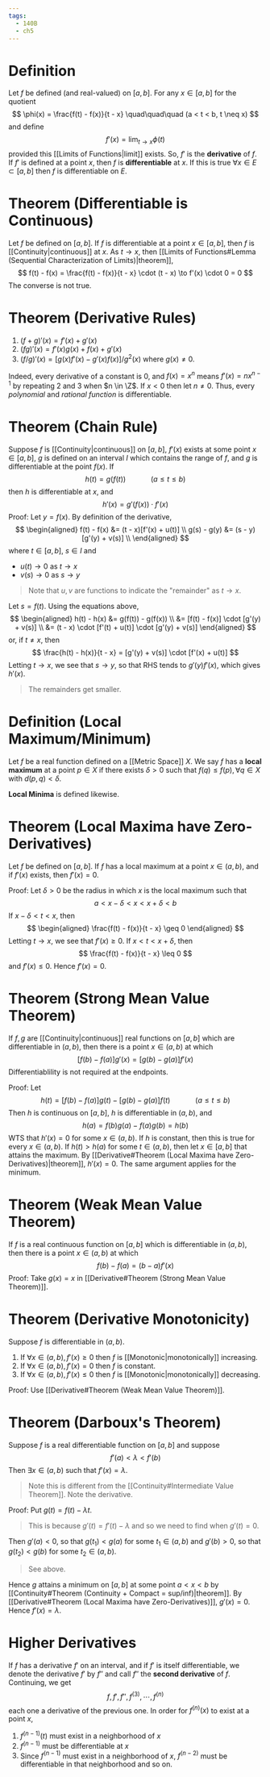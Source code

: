 ```yaml
---
tags:
  - 140B
  - ch5
---
```

# Definition 
Let $f$ be defined (and real-valued) on $[a,b]$. For any $x \in [a,b]$ for the quotient 
$$
\phi(x) = \frac{f(t) - f(x)}{t - x} \quad\quad\quad (a < t < b, t \neq x)
$$
and define 
$$
f'(x) = \lim_{t \to x} \phi(t)
$$
provided this [[Limits of Functions|limit]] exists. So, $f'$ is the **derivative** of $f$. If $f'$ is defined at a point $x$, then $f$ is **differentiable** at $x$. If this is true $\forall x \in E \subset [a,b]$ then $f$ is differentiable on $E$. 

# Theorem (Differentiable is Continuous)
Let $f$ be defined on $[a,b]$. If $f$ is differentiable at a point $x \in [a,b]$, then $f$ is [[Continuity|continuous]] at $x$. As $t \to x$, then [[Limits of Functions#Lemma (Sequential Characterization of Limits)|theorem]], 
$$
f(t) - f(x) = \frac{f(t) - f(x)}{t - x} \cdot (t - x) \to f'(x) \cdot 0 = 0
$$
The converse is not true. 

# Theorem (Derivative Rules)
1. $(f + g)'(x) = f'(x) + g'(x)$
2. $(fg)'(x) = f'(x)g(x) + f(x)+g'(x)$
3. $(f/g)'(x) = [g(x)f'(x) - g'(x)f(x)]/g^{2}(x)$ 
where $g(x) \neq 0$.  

Indeed, every derivative of a constant is $0$, and $f(x) = x^n$ means $f'(x) = nx^{n-1}$ by repeating $2$ and $3$ when $n \in \Z$. If $x < 0$ then let $n \neq 0$. Thus, every *polynomial* and *rational function* is differentiable. 

# Theorem (Chain Rule)
Suppose $f$ is [[Continuity|continuous]] on $[a,b]$, $f'(x)$ exists at some point $x \in [a,b]$, $g$ is defined on an interval $I$ which contains the range of $f$, and $g$ is differentiable at the point $f(x)$. If 
$$
h(t) = g(f(t)) \quad\quad\quad (a \leq t \leq b)
$$
then $h$ is differentiable at $x$, and 
$$
h'(x) = g'(f(x)) \cdot f'(x)
$$
Proof:
Let $y = f(x)$. By definition of the derivative, 
$$
\begin{aligned}
f(t) - f(x) &= (t - x)[f'(x) + u(t)] \\
g(s) - g(y) &= (s - y)[g'(y) + v(s)] \\
\end{aligned}
$$
where $t \in [a,b]$, $s \in I$ and 
- $u(t) \to 0$ as $t \to x$
- $v(s)\to 0$ as $s \to y$
> Note that $u,v$ are functions to indicate the "remainder" as $t \to x$. 

Let $s = f(t)$. Using the equations above, 
$$
\begin{aligned}
h(t) - h(x)
&= g(f(t)) - g(f(x)) \\
&= [f(t) - f(x)] \cdot [g'(y) + v(s)] \\ 
&= (t - x) \cdot [f'(t) + u(t)] \cdot [g'(y) + v(s)]
\end{aligned}
$$
or, if $t \neq x$, then 
$$
\frac{h(t) - h(x)}{t - x} = [g'(y) + v(s)] \cdot [f'(x) + u(t)]
$$
Letting $t \to x$, we see that $s \to y$, so that RHS tends to $g'(y)f'(x)$, which gives $h'(x)$. 
> The remainders get smaller. 

# Definition (Local Maximum/Minimum)
Let $f$ be a real function defined on a [[Metric Space]] $X$. We say $f$ has a **local maximum** at a point $p \in X$ if there exists $\delta > 0$ such that $f(q) \leq f(p), \forall q \in X$ with $d(p, q) < \delta$. 

**Local Minima** is defined likewise. 

# Theorem (Local Maxima have Zero-Derivatives)
Let $f$ be defined on $[a, b]$. If $f$ has a local maximum at a point $x \in (a, b)$, and if $f'(x)$ exists, then $f'(x) = 0$. 

Proof:
Let $\delta > 0$ be the radius in which $x$ is the local maximum such that
$$
a < x - \delta < x < x + \delta < b
$$
If $x - \delta < t < x$, then 
$$
\begin{aligned}
\frac{f(t) - f(x)}{t - x} \geq 0
\end{aligned}
$$
Letting $t \to x$, we see that $f'(x) \geq 0$. If $x < t < x + \delta$, then 
$$
\frac{f(t) - f(x)}{t - x} \leq 0
$$
and $f'(x) \leq 0$. Hence $f'(x) = 0$. 

# Theorem (Strong Mean Value Theorem)
If $f,g$ are [[Continuity|continuous]] real functions on $[a, b]$ which are differentiable in $(a, b)$, then there is a point $x \in (a, b)$ at which 
$$
[f(b) - f(a)]g'(x) = [g(b) - g(a)]f'(x)
$$
Differentiablility is not required at the endpoints. 

Proof:
Let 
$$
h(t) = [f(b) - f(a)]g(t) - [g(b) - g(a)]f(t) \quad\quad\quad (a \leq t \leq b)
$$
Then $h$ is continuous on $[a, b]$, $h$ is differentiable in $(a, b)$, and 
$$
h(a) = f(b)g(a) - f(a)g(b) = h(b)
$$
WTS that $h'(x) = 0$ for some $x \in (a, b)$. If $h$ is constant, then this is true for every $x \in (a, b)$. If $h(t) > h(a)$ for some $t \in (a,b)$, then let $x \in [a,b]$ that attains the maximum. By [[Derivative#Theorem (Local Maxima have Zero-Derivatives)|theorem]], $h'(x) = 0$. The same argument applies for the minimum. 
# Theorem (Weak Mean Value Theorem)
If $f$ is a real continuous function on $[a,b]$ which is differentiable in $(a,b)$, then there is a point $x \in (a,b)$ at which 
$$
f(b) - f(a) = (b - a)f'(x)
$$
Proof: Take $g(x) = x$ in [[Derivative#Theorem (Strong Mean Value Theorem)]]. 
# Theorem (Derivative Monotonicity)
Suppose $f$ is differentiable in $(a,b)$.
1. If $\forall x \in (a,b), f'(x) \geq 0$ then $f$ is [[Monotonic|monotonically]] increasing.
2. If $\forall x \in (a,b), f'(x) = 0$ then $f$ is constant. 
3. If $\forall x \in (a, b), f'(x) \leq 0$ then $f$ is [[Monotonic|monotonically]] decreasing.

Proof: Use [[Derivative#Theorem (Weak Mean Value Theorem)]]. 
# Theorem (Darboux's Theorem)
Suppose $f$ is a real differentiable function on $[a,b]$ and suppose 
$$
f'(a) < \lambda < f'(b)
$$
Then $\exists x \in (a,b)$ such that $f'(x) = \lambda$.
> Note this is different from the [[Continuity#Intermediate Value Theorem]]. Note the derivative. 

Proof:
Put $g(t) = f(t) - \lambda t$. 
> This is because $g'(t) = f'(t) - \lambda$ and so we need to find when $g'(t) = 0$.

Then $g'(a) < 0$, so that $g(t_{1}) < g(a)$ for some $t_{1} \in (a,b)$ and $g'(b) > 0$, so that $g(t_{2}) < g(b)$ for some $t_{2} \in (a,b)$. 
> See above. 

Hence $g$ attains a minimum on $[a,b]$ at some point $a < x < b$ by [[Continuity#Theorem (Continuity + Compact = sup/inf)|theorem]]. By [[Derivative#Theorem (Local Maxima have Zero-Derivatives)]], $g'(x) = 0$. Hence $f'(x)  = \lambda$. 

# Higher Derivatives
If $f$ has a derivative $f'$ on an interval, and if $f'$ is itself differentiable, we denote the derivative $f'$ by $f''$ and call $f''$ the **second derivative** of $f$. Continuing, we get
$$
f, f', f'', f^{(3)}, \cdots, f^{(n)}
$$
each one a derivative of the previous one. In order for $f^{(n)}(x)$ to exist at a point $x$, 
1. $f^{(n-1)}(t)$  must exist in a neighborhood of $x$ 
2. $f^{(n-1)}$ must be differentiable at $x$ 
3. Since $f^{(n-1)}$ must exist in a neighborhood of $x$, $f^{(n-2)}$ must be differentiable in that neighborhood and so on.

